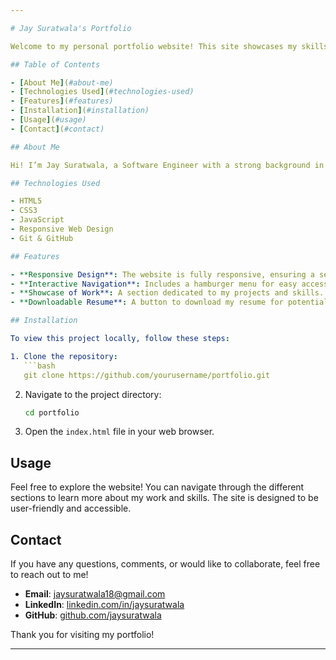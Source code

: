 ```yaml
---

# Jay Suratwala's Portfolio

Welcome to my personal portfolio website! This site showcases my skills, projects, and experience as a passionate Software Engineer.

## Table of Contents

- [About Me](#about-me)
- [Technologies Used](#technologies-used)
- [Features](#features)
- [Installation](#installation)
- [Usage](#usage)
- [Contact](#contact)

## About Me

Hi! I’m Jay Suratwala, a Software Engineer with a strong background in building web applications. I am passionate about creating efficient and scalable software solutions. This portfolio serves as a reflection of my journey in the tech world.

## Technologies Used

- HTML5
- CSS3
- JavaScript
- Responsive Web Design
- Git & GitHub

## Features

- **Responsive Design**: The website is fully responsive, ensuring a seamless experience on mobile and desktop devices.
- **Interactive Navigation**: Includes a hamburger menu for easy access to different sections on mobile.
- **Showcase of Work**: A section dedicated to my projects and skills.
- **Downloadable Resume**: A button to download my resume for potential employers or clients.

## Installation

To view this project locally, follow these steps:

1. Clone the repository:
   ```bash
   git clone https://github.com/yourusername/portfolio.git
   ```
2. Navigate to the project directory:
   ```bash
   cd portfolio
   ```
3. Open the `index.html` file in your web browser.

## Usage

Feel free to explore the website! You can navigate through the different sections to learn more about my work and skills. The site is designed to be user-friendly and accessible.

## Contact

If you have any questions, comments, or would like to collaborate, feel free to reach out to me!

- **Email**: jaysuratwala18@gmail.com
- **LinkedIn**: [linkedin.com/in/jaysuratwala]([https://www.linkedin.com/in/jaysuratwala](https://www.linkedin.com/in/jay-suratwala-526527208/))
- **GitHub**: [github.com/jaysuratwala](https://github.com/jaysuratwala)

Thank you for visiting my portfolio!

---
```


